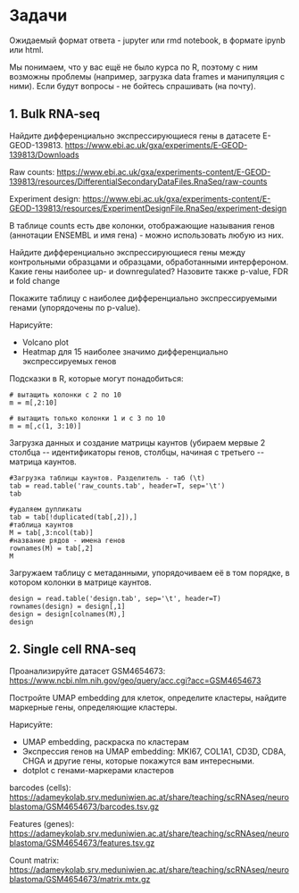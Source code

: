 # Задачи
Ожидаемый формат ответа - jupyter или rmd notebook, в формате ipynb или html.

Мы понимаем, что у вас ещё не было курса по R, поэтому с ним возможны проблемы (например, загрузка data frames и манипуляция с ними). Если будут вопросы - не бойтесь спрашивать (на почту).

## 1. Bulk RNA-seq
Найдите дифференциально экспрессирующиеся гены в датасете E-GEOD-139813.
https://www.ebi.ac.uk/gxa/experiments/E-GEOD-139813/Downloads

Raw counts: https://www.ebi.ac.uk/gxa/experiments-content/E-GEOD-139813/resources/DifferentialSecondaryDataFiles.RnaSeq/raw-counts

Experiment design: https://www.ebi.ac.uk/gxa/experiments-content/E-GEOD-139813/resources/ExperimentDesignFile.RnaSeq/experiment-design

В таблице counts есть две колонки, отображающие называния генов (аннотации ENSEMBL и имя гена) - можно использовать любую из них.

Найдите дифференциально экспрессирующиеся гены между контрольными образцами и образцами, обработанными интерфероном.
Какие гены наиболее up- и downregulated? Назовите также p-value, FDR и fold change

Покажите таблицу с наиболее дифференциально экспрессируемыми генами (упорядочены по p-value).

Нарисуйте:
* Volcano plot
* Heatmap для 15 наиболее значимо дифференциально экспрессируемых генов


Подсказки в R, которые могут понадобиться:
```{r}
# вытащить колонки с 2 по 10
m = m[,2:10]

# вытащить только колонки 1 и с 3 по 10
m = m[,c(1, 3:10)]
```
Загрузка данных и создание матрицы каунтов (убираем мервые 2 столбца -- идентификаторы генов, столбцы, начиная с третьего -- матрица каунтов.
```{r}
#Загрузка таблицы каунтов. Разделитель - таб (\t)
tab = read.table('raw_counts.tab', header=T, sep='\t')
tab

#удаляем дупликаты
tab = tab[!duplicated(tab[,2]),]
#таблица каунтов
M = tab[,3:ncol(tab)]
#название рядов - имена генов
rownames(M) = tab[,2]
M
```

Загружаем таблицу с метаданными, упорядочиваем её в том порядке, в котором колонки в матрице каунтов.
```{r}
design = read.table('design.tab', sep='\t', header=T)
rownames(design) = design[,1]
design = design[colnames(M),]
design
```

## 2. Single cell RNA-seq
Проанализируйте датасет GSM4654673: https://www.ncbi.nlm.nih.gov/geo/query/acc.cgi?acc=GSM4654673

Постройте UMAP embedding для клеток, определите кластеры, найдите маркерные гены, определяющие кластеры.

Нарисуйте:
* UMAP embedding, раскраска по кластерам
* Экспрессия генов на UMAP embedding: MKI67, COL1A1, CD3D, CD8A, CHGA и другие гены, которые покажутся вам интересными.
* dotplot c генами-маркерами кластеров

barcodes (cells):
https://adameykolab.srv.meduniwien.ac.at/share/teaching/scRNAseq/neuroblastoma/GSM4654673/barcodes.tsv.gz

Features (genes):
https://adameykolab.srv.meduniwien.ac.at/share/teaching/scRNAseq/neuroblastoma/GSM4654673/features.tsv.gz

Count matrix:
https://adameykolab.srv.meduniwien.ac.at/share/teaching/scRNAseq/neuroblastoma/GSM4654673/matrix.mtx.gz
